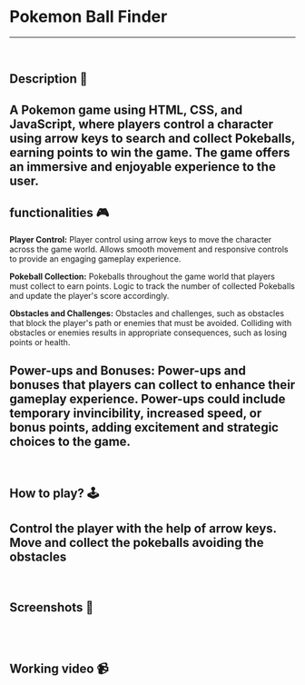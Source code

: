 # **Pokemon Ball Finder** 

---

<br>

## **Description 📃**
<!-- add your game description here  -->
A Pokemon game using HTML, CSS, and JavaScript, where players control a character using arrow keys to search and collect Pokeballs, earning points to win the game.
The game offers an immersive and enjoyable experience to the user.
- 

## **functionalities 🎮**
<!-- add functionalities over here -->

**Player Control:** Player control using arrow keys to move the character across the game world. Allows smooth movement and responsive controls to provide an engaging gameplay experience.

**Pokeball Collection:** Pokeballs throughout the game world that players must collect to earn points. Logic to track the number of collected Pokeballs and update the player's score accordingly.

**Obstacles and Challenges:** Obstacles and challenges, such as obstacles that block the player's path or enemies that must be avoided. Colliding with obstacles or enemies results in appropriate consequences, such as losing points or health.

**Power-ups and Bonuses:** Power-ups and bonuses that players can collect to enhance their gameplay experience. Power-ups could include temporary invincibility, increased speed, or bonus points, adding excitement and strategic choices to the game.
- 
<br>

## **How to play? 🕹️**
<!-- add the steps how to play games -->

Control the player with the help of arrow keys. Move and collect the pokeballs avoiding the obstacles
- 

<br>

## **Screenshots 📸**

<br>
<!-- add your screenshots like this -->
<!-- ![image](url) -->

<br>

## **Working video 📹**
<!-- add your working video over here -->
